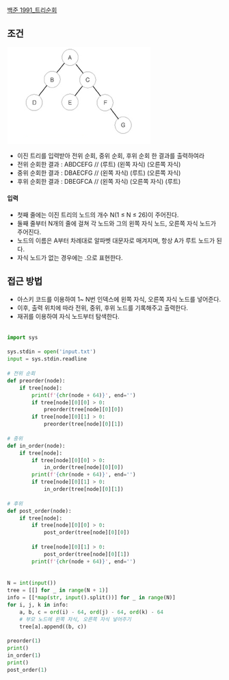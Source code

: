 
[백준 1991_트리순회](https://www.acmicpc.net/problem/1991)



## 조건

![](Algorithm/baekjoon/assets/Pasted%20image%2020221208204519.png)

- 이진 트리를 입력받아 전위 순회, 중위 순회, 후위 순회 한 결과를 출력하여라
- 전위 순회한 결과 : ABDCEFG // (루트) (왼쪽 자식) (오른쪽 자식)
- 중위 순회한 결과 : DBAECFG // (왼쪽 자식) (루트) (오른쪽 자식)
- 후위 순회한 결과 : DBEGFCA // (왼쪽 자식) (오른쪽 자식) (루트)



#### 입력

- 첫째 줄에는 이진 트리의 노드의 개수 N(1 ≤ N ≤ 26)이 주어진다. 
- 둘째 줄부터 N개의 줄에 걸쳐 각 노드와 그의 왼쪽 자식 노드, 오른쪽 자식 노드가 주어진다.
- 노드의 이름은 A부터 차례대로 알파벳 대문자로 매겨지며, 항상 A가 루트 노드가 된다. 
- 자식 노드가 없는 경우에는 .으로 표현한다.



## 접근 방법

- 아스키 코드를 이용하여 1~ N번 인덱스에 왼쪽 자식, 오른쪽 자식 노드를 넣어준다.
- 이후, 출력 위치에 따라 전위, 중위, 후위 노드를 기록해주고 출력한다.
- 재귀를 이용하여 자식 노드부터 탐색한다.


```python

import sys  

sys.stdin = open('input.txt')  
input = sys.stdin.readline  
  
# 전위 순회
def preorder(node):  
    if tree[node]:  
        print(f'{chr(node + 64)}', end='')  
        if tree[node][0][0] > 0:  
            preorder(tree[node][0][0])  
        if tree[node][0][1] > 0:  
            preorder(tree[node][0][1])  
  
# 중위
def in_order(node):  
    if tree[node]:  
        if tree[node][0][0] > 0:  
            in_order(tree[node][0][0])  
        print(f'{chr(node + 64)}', end='')  
        if tree[node][0][1] > 0:  
            in_order(tree[node][0][1])  
  
# 후위
def post_order(node):  
    if tree[node]:  
        if tree[node][0][0] > 0:  
            post_order(tree[node][0][0])  
  
        if tree[node][0][1] > 0:  
            post_order(tree[node][0][1])  
        print(f'{chr(node + 64)}', end='')  
  
  
N = int(input())  
tree = [[] for _ in range(N + 1)]  
info = [[*map(str, input().split())] for _ in range(N)]  
for i, j, k in info:  
    a, b, c = ord(i) - 64, ord(j) - 64, ord(k) - 64  
    # 부모 노드에 왼쪽 자식, 오른쪽 자식 넣어주기  
    tree[a].append((b, c))  
  
preorder(1)  
print()  
in_order(1)  
print()  
post_order(1)

```